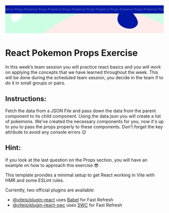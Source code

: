<h1 align="center">
  <a href="">
    <img src="/src/assets/pokemon-props.svg" alt="Boiler Plate">
  </a>
</h1>

# React Pokemon Props Exercise

In this week’s team session you will practice react basics and you will work on applying the concepts that we have learned throughout the week. This will be done during the scheduled team session, you decide in the team if to do it in small groups or pairs.

## Instructions:

Fetch the data from a JSON File and pass down the data from the parent component to its child component. Using the data.json you will create a list of pokemons. We've created the necessary components for you, now it's up to you to pass the props properly to these components. Don’t forget the key attribute to avoid any console errors 😉

## Hint:

If you look at the last question on the Props section, you will have an example on how to approach this exercise 😎

This template provides a minimal setup to get React working in Vite with HMR and some ESLint rules.

Currently, two official plugins are available:

- [@vitejs/plugin-react](https://github.com/vitejs/vite-plugin-react/blob/main/packages/plugin-react/README.md) uses [Babel](https://babeljs.io/) for Fast Refresh
- [@vitejs/plugin-react-swc](https://github.com/vitejs/vite-plugin-react-swc) uses [SWC](https://swc.rs/) for Fast Refresh
